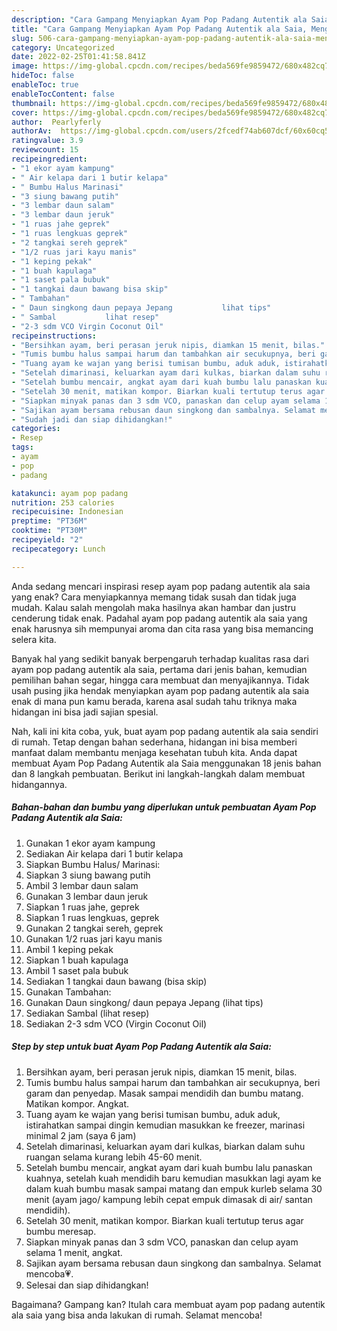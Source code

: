 ```yaml
---
description: "Cara Gampang Menyiapkan Ayam Pop Padang Autentik ala Saia, Menggugah Selera"
title: "Cara Gampang Menyiapkan Ayam Pop Padang Autentik ala Saia, Menggugah Selera"
slug: 506-cara-gampang-menyiapkan-ayam-pop-padang-autentik-ala-saia-menggugah-selera
category: Uncategorized
date: 2022-02-25T01:41:58.841Z
image: https://img-global.cpcdn.com/recipes/beda569fe9859472/680x482cq70/ayam-pop-padang-autentik-ala-saia-foto-resep-utama.jpg
hideToc: false
enableToc: true
enableTocContent: false
thumbnail: https://img-global.cpcdn.com/recipes/beda569fe9859472/680x482cq70/ayam-pop-padang-autentik-ala-saia-foto-resep-utama.jpg
cover: https://img-global.cpcdn.com/recipes/beda569fe9859472/680x482cq70/ayam-pop-padang-autentik-ala-saia-foto-resep-utama.jpg
author:  Pearlyferly
authorAv:  https://img-global.cpcdn.com/users/2fcedf74ab607dcf/60x60cq50/avatar.jpg
ratingvalue: 3.9
reviewcount: 15
recipeingredient:
- "1 ekor ayam kampung"
- " Air kelapa dari 1 butir kelapa"
- " Bumbu Halus Marinasi"
- "3 siung bawang putih"
- "3 lembar daun salam"
- "3 lembar daun jeruk"
- "1 ruas jahe geprek"
- "1 ruas lengkuas geprek"
- "2 tangkai sereh geprek"
- "1/2 ruas jari kayu manis"
- "1 keping pekak"
- "1 buah kapulaga"
- "1 saset pala bubuk"
- "1 tangkai daun bawang bisa skip"
- " Tambahan"
- " Daun singkong daun pepaya Jepang           lihat tips"
- " Sambal           lihat resep"
- "2-3 sdm VCO Virgin Coconut Oil"
recipeinstructions:
- "Bersihkan ayam, beri perasan jeruk nipis, diamkan 15 menit, bilas."
- "Tumis bumbu halus sampai harum dan tambahkan air secukupnya, beri garam dan penyedap. Masak sampai mendidih dan bumbu matang. Matikan kompor. Angkat."
- "Tuang ayam ke wajan yang berisi tumisan bumbu, aduk aduk, istirahatkan sampai dingin kemudian masukkan ke freezer, marinasi minimal 2 jam (saya 6 jam)"
- "Setelah dimarinasi, keluarkan ayam dari kulkas, biarkan dalam suhu ruangan selama kurang lebih 45-60 menit."
- "Setelah bumbu mencair, angkat ayam dari kuah bumbu lalu panaskan kuahnya, setelah kuah mendidih baru kemudian masukkan lagi ayam ke dalam kuah bumbu masak sampai matang dan empuk kurleb selama 30 menit (ayam jago/ kampung lebih cepat empuk dimasak di air/ santan mendidih)."
- "Setelah 30 menit, matikan kompor. Biarkan kuali tertutup terus agar bumbu meresap."
- "Siapkan minyak panas dan 3 sdm VCO, panaskan dan celup ayam selama 1 menit, angkat."
- "Sajikan ayam bersama rebusan daun singkong dan sambalnya. Selamat mencoba💗."
- "Sudah jadi dan siap dihidangkan!"
categories:
- Resep
tags:
- ayam
- pop
- padang

katakunci: ayam pop padang 
nutrition: 253 calories
recipecuisine: Indonesian
preptime: "PT36M"
cooktime: "PT30M"
recipeyield: "2"
recipecategory: Lunch

---
```



Anda sedang mencari inspirasi resep ayam pop padang autentik ala saia yang enak? Cara menyiapkannya memang tidak susah dan tidak juga mudah. Kalau salah mengolah maka hasilnya akan hambar dan justru cenderung tidak enak. Padahal ayam pop padang autentik ala saia yang enak harusnya sih mempunyai aroma dan cita rasa yang bisa memancing selera kita.


Banyak hal yang sedikit banyak berpengaruh terhadap kualitas rasa dari ayam pop padang autentik ala saia, pertama dari jenis bahan, kemudian pemilihan bahan segar, hingga cara membuat dan menyajikannya. Tidak usah pusing jika hendak menyiapkan ayam pop padang autentik ala saia enak di mana pun kamu berada, karena asal sudah tahu triknya maka hidangan ini bisa jadi sajian spesial.




Nah, kali ini kita coba, yuk, buat ayam pop padang autentik ala saia sendiri di rumah. Tetap dengan bahan sederhana, hidangan ini bisa memberi manfaat dalam membantu menjaga kesehatan tubuh kita. Anda dapat membuat Ayam Pop Padang Autentik ala Saia menggunakan 18 jenis bahan dan 8 langkah pembuatan. Berikut ini langkah-langkah dalam membuat hidangannya.

<!--inarticleads1-->

##### Bahan-bahan dan bumbu yang diperlukan untuk pembuatan Ayam Pop Padang Autentik ala Saia:

1. Gunakan 1 ekor ayam kampung
1. Sediakan  Air kelapa dari 1 butir kelapa
1. Siapkan  Bumbu Halus/ Marinasi:
1. Siapkan 3 siung bawang putih
1. Ambil 3 lembar daun salam
1. Gunakan 3 lembar daun jeruk
1. Siapkan 1 ruas jahe, geprek
1. Siapkan 1 ruas lengkuas, geprek
1. Gunakan 2 tangkai sereh, geprek
1. Gunakan 1/2 ruas jari kayu manis
1. Ambil 1 keping pekak
1. Siapkan 1 buah kapulaga
1. Ambil 1 saset pala bubuk
1. Sediakan 1 tangkai daun bawang (bisa skip)
1. Gunakan  Tambahan:
1. Gunakan  Daun singkong/ daun pepaya Jepang           (lihat tips)
1. Sediakan  Sambal           (lihat resep)
1. Sediakan 2-3 sdm VCO (Virgin Coconut Oil)




<!--inarticleads2-->

##### Step by step untuk buat Ayam Pop Padang Autentik ala Saia:

1. Bersihkan ayam, beri perasan jeruk nipis, diamkan 15 menit, bilas.
1. Tumis bumbu halus sampai harum dan tambahkan air secukupnya, beri garam dan penyedap. Masak sampai mendidih dan bumbu matang. Matikan kompor. Angkat.
1. Tuang ayam ke wajan yang berisi tumisan bumbu, aduk aduk, istirahatkan sampai dingin kemudian masukkan ke freezer, marinasi minimal 2 jam (saya 6 jam)
1. Setelah dimarinasi, keluarkan ayam dari kulkas, biarkan dalam suhu ruangan selama kurang lebih 45-60 menit.
1. Setelah bumbu mencair, angkat ayam dari kuah bumbu lalu panaskan kuahnya, setelah kuah mendidih baru kemudian masukkan lagi ayam ke dalam kuah bumbu masak sampai matang dan empuk kurleb selama 30 menit (ayam jago/ kampung lebih cepat empuk dimasak di air/ santan mendidih).
1. Setelah 30 menit, matikan kompor. Biarkan kuali tertutup terus agar bumbu meresap.
1. Siapkan minyak panas dan 3 sdm VCO, panaskan dan celup ayam selama 1 menit, angkat.
1. Sajikan ayam bersama rebusan daun singkong dan sambalnya. Selamat mencoba💗.
1. Selesai dan siap dihidangkan!



Bagaimana? Gampang kan? Itulah cara membuat ayam pop padang autentik ala saia yang bisa anda lakukan di rumah. Selamat mencoba!
